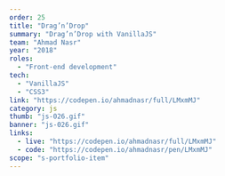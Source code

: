 ```yaml
---
order: 25
title: "Drag’n’Drop"
summary: "Drag’n’Drop with VanillaJS"
team: "Ahmad Nasr"
year: "2018"
roles:
  - "Front-end development"
tech:
  - "VanillaJS"
  - "CSS3"
link: "https://codepen.io/ahmadnasr/full/LMxmMJ"
category: js
thumb: "js-026.gif"
banner: "js-026.gif"
links:
  - live: "https://codepen.io/ahmadnasr/full/LMxmMJ"
  - code: "https://codepen.io/ahmadnasr/pen/LMxmMJ"
scope: "s-portfolio-item"
---
```

